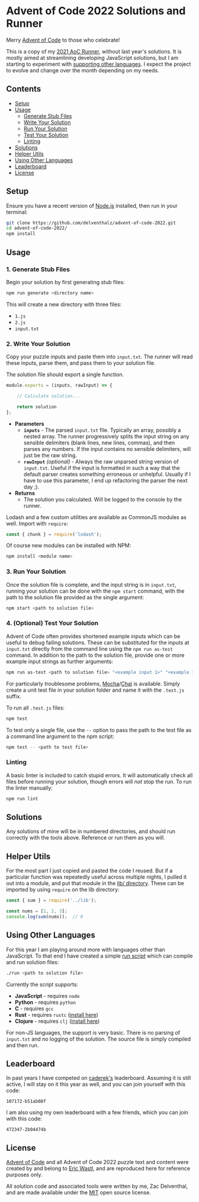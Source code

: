 # Advent of Code 2022 Solutions and Runner

Merry [Advent of Code](https://adventofcode.com/2022) to those who celebrate!

This is a copy of my
[2021 AoC Runner](https://github.com/delventhalz/advent-of-code-2021), without
last year's solutions. It is mostly aimed at streamlining developing JavaScript
solutions, but I am starting to experiment with
[supporting other languages](#using-other-languages). I expect the project to
evolve and change over the month depending on my needs.

## Contents

- [Setup](#setup)
- [Usage](#usage)
    * [Generate Stub Files](#1-generate-stub-files)
    * [Write Your Solution](#2-write-your-solution)
    * [Run Your Solution](#3-run-your-solution)
    * [Test Your Solution](#4-optional-test-your-solution)
    * [Linting](#linting)
- [Solutions](#solutions)
- [Helper Utils](#helper-utils)
- [Using Other Languages](#using-other-languages)
- [Leaderboard](#leaderboard)
- [License](#license)

## Setup

Ensure you have a recent version of [Node.js](https://nodejs.org/en/)
installed, then run in your terminal:

```bash
git clone https://github.com/delventhalz/advent-of-code-2022.git
cd advent-of-code-2022/
npm install
```

## Usage

### 1. Generate Stub Files

Begin your solution by first generating stub files:

```bash
npm run generate <directory name>
```

This will create a new directory with three files:

- `1.js`
- `2.js`
- `input.txt`

### 2. Write Your Solution

Copy your puzzle inputs and paste them into `input.txt`. The runner will
read these inputs, parse them, and pass them to your solution file.

The solution file should export a single function.

```javascript
module.exports = (inputs, rawInput) => {

    // Calculate solution...

    return solution
};
```

- **Parameters**
    * **`inputs`** - The parsed `input.txt` file. Typically an array, possibly a
      nested array. The runner progressively splits the input string on any
      sensible delimiters (blank lines, new lines, commas), and then parses any
      numbers. If the input contains no sensible delimiters, will just be the
      raw string.
    * **`rawInput`** _(optional)_ - Always the raw unparsed string version of
      `input.txt`. Useful if the input is formatted in such a way that the
      default parser creates something erroneous or unhelpful. Usually if I
      have to use this parameter, I end up refactoring the parser the next day
      ;).
- **Returns**
    * The solution you calculated. Will be logged to the console by the runner.

Lodash and a few custom utilities are available as CommonJS modules as well.
Import with `require`:

```javascript
const { chunk } = require('lodash');
```

Of course new modules can be installed with NPM:

```bash
npm install <module name>
```

### 3. Run Your Solution

Once the solution file is complete, and the input string is in `input.txt`,
running your solution can be done with the `npm start` command, with the path
to the solution file provided as the single argument:

```bash
npm start <path to solution file>
```

### 4. (Optional) Test Your Solution

Advent of Code often provides shortened example inputs which can be useful to
debug failing solutions. These can be substituted for the inputs at `input.txt`
directly from the command line using the `npm run as-test` command. In addition
to the path to the solution file, provide one or more example input strings as
further arguments:

```bash
npm run as-test <path to solution file> "<example input 1>" "<example input 2>"
```

For particularly troublesome problems,
[Mocha](https://mochajs.org/)/[Chai](https://www.chaijs.com/api/bdd/) is
available. Simply create a unit test file in your solution folder and name it
with the `.test.js` suffix.

To run all `.test.js` files:

```bash
npm test
```

To test only a single file, use the `--` option to pass the path to the test
file as a command line argument to the npm script:

```bash
npm test -- <path to test file>
```

### Linting

A basic linter is included to catch stupid errors. It will automatically check
all files before running your solution, though errors will _not_ stop the run.
To run the linter manually:

```bash
npm run lint
```

## Solutions

Any solutions of mine will be in numbered directories, and should run correctly
with the tools above. Reference or run them as you will.

## Helper Utils

For the most part I just copied and pasted the code I reused. But if a
particular function was repeatedly useful across multiple nights, I pulled it
out into a module, and put that module in the [lib/ directory](./lib/). These
can be imported by using `require` on the lib directory:

```javascript
const { sum } = require('../lib');

const nums = [1, 2, 3];
console.log(sum(nums));  // 6
```

## Using Other Languages

For this year I am playing around more with languages other than JavaScript. To
that end I have created a simple [run script](./run) which can compile and run
solution files:

```bash
./run <path to solution file>
```

Currently the script supports:

- **JavaScript** - requires `node`
- **Python** - requires `python`
- **C** - requires `gcc`
- **Rust** - requires `rustc`
  ([install here](https://www.rust-lang.org/tools/install))
- **Clojure** - requires `clj`
  ([install here](https://clojure.org/guides/getting_started))

For non-JS languages, the support is very basic. There is no parsing of
`input.txt` and no logging of the solution. The source file is simply compiled
and then run.

## Leaderboard

In past years I have competed on [caderek's](https://github.com/caderek)
leaderboard. Assuming it is still active, I will stay on it this year as well,
and you can join yourself with this code:

```
107172-b51ab08f
```

I am also using my own leaderboard with a few friends, which you can join with
this code:

```
472347-2b04474b
```

## License

[Advent of Code](https://adventofcode.com/2020/about) and all Advent of Code
2022 puzzle text and content were created by and belong to
[Eric Wastl](http://was.tl/), and are reproduced here for reference purposes
only.

All solution code and associated tools were written by me, Zac Delventhal,
and are made available under the [MIT](./LICENSE) open source license.
